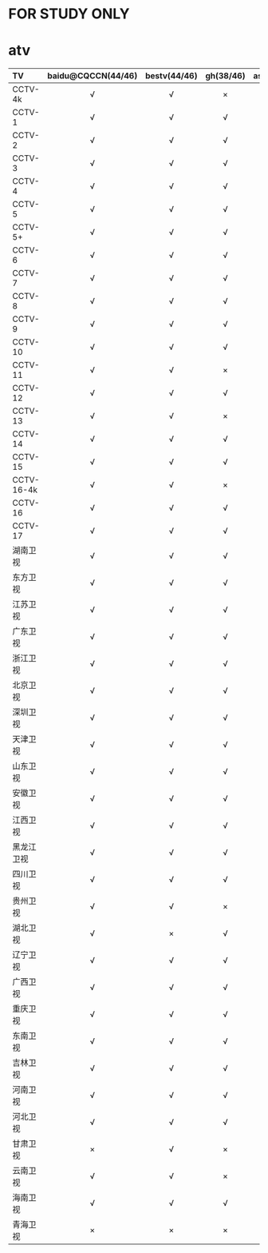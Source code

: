 # **FOR STUDY ONLY**
# atv  

| TV | baidu@CQCCN(44/46) | bestv(44/46) | gh(38/46) | as(34/46) | jxyd(43/46) | bytedance@CQCCN(43/46) |
| :----  |  :---:  |  :---:  |  :---:  |  :---:  |  :---:  |  :---:  |
| CCTV-4k  |  √  |  √  |  ×  |  ×  |  ×  |  √  |
| CCTV-1  |  √  |  √  |  √  |  √   |  √   |  √  |
| CCTV-2  |  √  |  √  |  √  |  √   |  √   |  √  |
| CCTV-3  |  √  |  √  |  √  |  √   |  √   |  √  |
| CCTV-4  |  √  |  √  |  √  |  √   |  √   |  √  |
| CCTV-5  |  √  |  √  |  √  |  √   |  √   |  √  |
| CCTV-5+  |  √  |  √  |  √  |  √   |  √   |  √  |
| CCTV-6  |  √  |  √  |  √  |  √   |  √   |  √  |
| CCTV-7  |  √  |  √  |  √  |  √   |  √   |  √  |
| CCTV-8  |  √  |  √  |  √  |  √   |  √   |  √  |
| CCTV-9  |  √  |  √  |  √  |  √   |  √   |  √  |
| CCTV-10  |  √  |  √  |  √  |  √   |  √   |  √  |
| CCTV-11  |  √  |  √  |  ×  |  √   |  √   |  √  |
| CCTV-12  |  √  |  √  |  √  |  √   |  √   |  √  |
| CCTV-13  |  √  |  √  |  ×  |  √   |  √   |  √  |
| CCTV-14  |  √  |  √  |  √  |  √   |  √   |  √  |
| CCTV-15  |  √  |  √  |  √  |  √   |  √   |  √  |
| CCTV-16-4k  |  √  |  √  |  ×  |  √   |  ×  |  √  |
| CCTV-16  |  √  |  √  |  √  |  √   |  ×  |  √  |
| CCTV-17  |  √  |  √  |  √  |  √   |  √   |  √  |
| 湖南卫视  |  √  |  √  |  √  |  √   |  √   |  √  |
| 东方卫视  |  √  |  √  |  √  |  √   |  √   |  √  |
| 江苏卫视  |  √  |  √  |  √  |  √   |  √   |  √  |
| 广东卫视  |  √  |  √  |  √  |  √   |  √   |  √  |
| 浙江卫视  |  √  |  √  |  √  |  √   |  √   |  √  |
| 北京卫视  |  √  |  √  |  √  |  √   |  √   |  √  |
| 深圳卫视  |  √  |  √  |  √  |  √   |  √   |  √  |
| 天津卫视  |  √  |  √  |  √  |  √  |  √   |  √  |
| 山东卫视  |  √  |  √  |  √  |  √  |  √   |  √  |
| 安徽卫视  |  √  |  √  |  √  |  √  |  √   |  √  |
| 江西卫视  |  √  |  √  |  √  |  ×  |  √   |  √  |
| 黑龙江卫视  |  √  |  √  |  √  |  √  | ×  | ×  |
| 四川卫视  |  √  |  √  |  √  |  ×  |  √   |  √  |
| 贵州卫视  |  √  |  √  |  ×  |  √  |  √   |  √  |
| 湖北卫视  |  √  |  ×  |  √  |  √  |  √   |  √  |
| 辽宁卫视  |  √  |  √  |  √  |  ×  |  √   |  √  |
| 广西卫视  |  √  |  √  |  √  |  ×  |  √   |  √  |
| 重庆卫视  |  √  |  √  |  √  |  ×  |  √   |  √  |
| 东南卫视  |  √  |  √  |  √  |  √  |  √   |  √  |
| 吉林卫视  |  √  |  √  |  √  |  ×  |  √   |  √  |
| 河南卫视  |  √  |  √  |  √  |  ×  |  √   |  √  |
| 河北卫视  |  √  |  √  |  √  |  √  |  √   |  √  |
| 甘肃卫视  |  ×  |  √  |  ×  |  ×  |  √   |  √  |
| 云南卫视  |  √  |  √  |  ×  |  ×  |  √   |  √  |
| 海南卫视  |  √  |  √  |  √  |  ×  |  √   | ×  |
| 青海卫视  |  ×  |  ×  |  ×  |  ×  |  √   | ×  |

